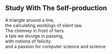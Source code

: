Study With The Self-production
------------------------------
A triangle around a line,  
the calculating workings of silent law.  
The chimney in front of hers  
a tale we divulge in passing,  
with notions of felicity  
and a passion for computer science and science  
